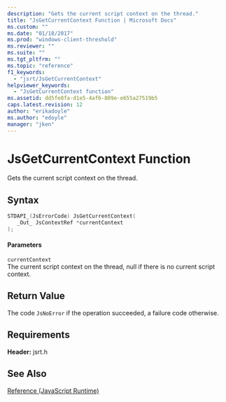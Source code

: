 ```yaml
---
description: "Gets the current script context on the thread."
title: "JsGetCurrentContext Function | Microsoft Docs"
ms.custom: ""
ms.date: "01/18/2017"
ms.prod: "windows-client-threshold"
ms.reviewer: ""
ms.suite: ""
ms.tgt_pltfrm: ""
ms.topic: "reference"
f1_keywords: 
  - "jsrt/JsGetCurrentContext"
helpviewer_keywords: 
  - "JsGetCurrentContext function"
ms.assetid: dd5fe0fa-d1e5-4af6-809e-e655a27519b5
caps.latest.revision: 12
author: "erikadoyle"
ms.author: "edoyle"
manager: "jken"
---
```

# JsGetCurrentContext Function
Gets the current script context on the thread.  
  
## Syntax  
  
```cpp  
STDAPI_(JsErrorCode) JsGetCurrentContext(  
   _Out_ JsContextRef *currentContext  
);  
```  
  
#### Parameters  
 `currentContext`  
 The current script context on the thread, null if there is no current script context.  
  
## Return Value  
 The code `JsNoError` if the operation succeeded, a failure code otherwise.  
  
## Requirements  
 **Header:** jsrt.h  
  
## See Also  
 [Reference (JavaScript Runtime)](../chakra-hosting/reference-javascript-runtime.md)